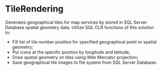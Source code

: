 # TileRendering
Generates geographical tiles for map services by stored in SQL Server Database spatial geometry data.
Utilize SQL CLR functions of this solution to:
- Fill list of tile number position for specified geographical point or spatial geometry;
- Put icons at the specific position by longitude and latitude;
- Draw spatial geometry on tiles using Web Mercator projection;
- Save geographical tile images to file system from SQL Server Database.
